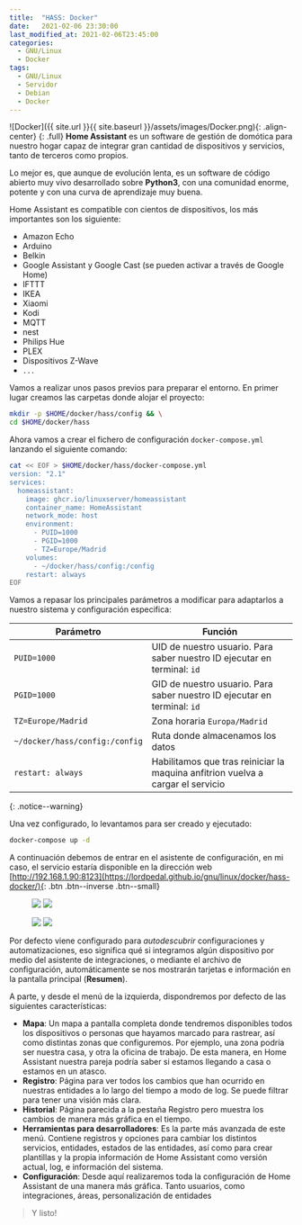```yaml
---
title:  "HASS: Docker"
date:   2021-02-06 23:30:00
last_modified_at: 2021-02-06T23:45:00
categories:
  - GNU/Linux
  - Docker
tags:
  - GNU/Linux
  - Servidor
  - Debian
  - Docker
---
```


![Docker]({{ site.url }}{{ site.baseurl }}/assets/images/Docker.png){: .align-center}
{: .full}
**Home Assistant** es un software de gestión de domótica para nuestro hogar capaz de integrar gran cantidad de dispositivos y servicios, tanto de terceros como propios. 

Lo mejor es, que aunque de evolución lenta, es un software de código abierto muy vivo desarrollado sobre **Python3**, con una comunidad enorme, potente y con una curva de aprendizaje muy buena.

Home Assistant es compatible con cientos de dispositivos, los más importantes son los siguiente:

 * Amazon Echo
 * Arduino
 * Belkin
 * Google Assistant y Google Cast (se pueden activar a través de Google Home)
 * IFTTT
 * IKEA
 * Xiaomi
 * Kodi
 * MQTT
 * nest
 * Philips Hue
 * PLEX
 * Dispositivos Z-Wave
 * `...`

Vamos a realizar unos pasos previos para preparar el entorno. En primer lugar creamos las carpetas donde alojar el proyecto:

```bash
mkdir -p $HOME/docker/hass/config && \
cd $HOME/docker/hass
```

Ahora vamos a crear el fichero de configuración `docker-compose.yml` lanzando el siguiente comando:

```bash
cat << EOF > $HOME/docker/hass/docker-compose.yml
version: "2.1"
services:
  homeassistant:
    image: ghcr.io/linuxserver/homeassistant
    container_name: HomeAssistant
    network_mode: host
    environment:
      - PUID=1000
      - PGID=1000
      - TZ=Europe/Madrid
    volumes:
      - ~/docker/hass/config:/config
    restart: always
EOF
```

Vamos a repasar los principales parámetros a modificar para adaptarlos a nuestro sistema y configuración especifica:

| Parámetro | Función |
| ------ | ------ |
| `PUID=1000` | UID de nuestro usuario. Para saber nuestro ID ejecutar en terminal: `id` |
| `PGID=1000` | GID de nuestro usuario. Para saber nuestro ID ejecutar en terminal: `id` |
| `TZ=Europe/Madrid` | Zona horaria `Europa/Madrid` |
| `~/docker/hass/config:/config` | Ruta donde almacenamos los datos |
| `restart: always` | Habilitamos que tras reiniciar la maquina anfitrion vuelva a cargar el servicio |
{: .notice--warning}

Una vez configurado, lo levantamos para ser creado y ejecutado:

```bash
docker-compose up -d
```

A continuación debemos de entrar en el asistente de configuración, en mi caso, el servicio estaría disponible en la dirección web [http://192.168.1.90:8123](https://lordpedal.github.io/gnu/linux/docker/hass-docker/){: .btn .btn--inverse .btn--small}

<figure class="half">
    <a href="/assets/images/posts/hass1.png"><img src="/assets/images/posts/hass1.png"></a>
    <a href="/assets/images/posts/hass2.png"><img src="/assets/images/posts/hass2.png"></a>
</figure>

<figure class="half">
    <a href="/assets/images/posts/hass3.png"><img src="/assets/images/posts/hass3.png"></a>
    <a href="/assets/images/posts/hass4.png"><img src="/assets/images/posts/hass4.png"></a>
</figure>


Por defecto viene configurado para *autodescubrir* configuraciones y automatizaciones, eso significa qué si integramos algún dispositivo por medio del asistente de integraciones, o mediante el archivo de configuración, automáticamente se nos mostrarán tarjetas e información en la pantalla principal (**Resumen**).

A parte, y desde el menú de la izquierda, dispondremos por defecto de las siguientes características:

 * **Mapa**: Un mapa a pantalla completa donde tendremos disponibles todos los dispositivos o personas que hayamos marcado para rastrear, así como distintas zonas que configuremos. Por ejemplo, una zona podría ser nuestra casa, y otra la oficina de trabajo. De esta manera, en Home Assistant nuestra pareja podría saber si estamos llegando a casa o estamos en un atasco.
 * **Registro**: Página para ver todos los cambios que han ocurrido en nuestras entidades a lo largo del tiempo a modo de log. Se puede filtrar para tener una visión más clara.
 * **Historial**: Página parecida a la pestaña Registro pero muestra los cambios de manera más gráfica en el tiempo.
 * **Herramientas para desarrolladores**: Es la parte más avanzada de este menú. Contiene registros y opciones para cambiar los distintos servicios, entidades, estados de las entidades, así como para crear plantillas y la propia información de Home Assistant como versión actual, log, e información del sistema.
 * **Configuración**: Desde aquí realizaremos toda la configuración de Home Assistant de una manera más gráfica. Tanto usuarios, como integraciones, áreas, personalización de entidades

> Y listo!
